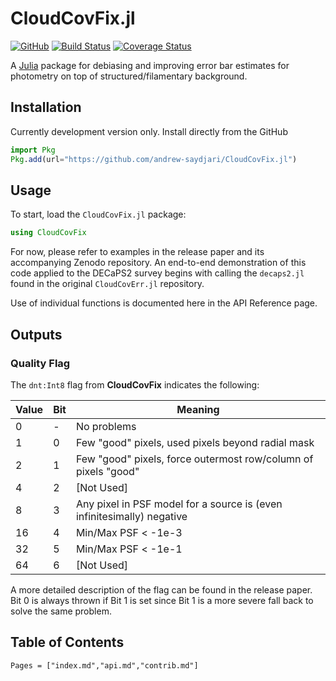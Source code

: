 # CloudCovFix.jl

[![GitHub](https://img.shields.io/badge/Code-GitHub-black.svg)](https://github.com/andrew-saydjari/CloudCovFix.jl)
[![Build Status](https://github.com/andrew-saydjari/CloudCovFix.jl/workflows/Unit%20test/badge.svg)](https://github.com/andrew-saydjari/CloudCovFix.jl/actions)
[![Coverage Status](https://codecov.io/github/andrew-saydjari/CloudCovFix.jl/coverage.svg?branch=main)](https://codecov.io/github/andrew-saydjari/CloudCovFix.jl?branch=main)

A [Julia](http://julialang.org) package for debiasing and improving error bar estimates for photometry on top of structured/filamentary background.

## Installation

Currently development version only. Install directly from the GitHub

```julia
import Pkg
Pkg.add(url="https://github.com/andrew-saydjari/CloudCovFix.jl")
```

## Usage

To start, load the `CloudCovFix.jl` package:

```julia
using CloudCovFix
```

For now, please refer to examples in the release paper and its accompanying Zenodo repository. An end-to-end demonstration of this code applied to the DECaPS2 survey begins with calling the `decaps2.jl` found in the original `CloudCovErr.jl` repository.

Use of individual functions is documented here in the API Reference page.

## Outputs

### Quality Flag

The `dnt:Int8` flag from **CloudCovFix** indicates the following:

| Value         | Bit         | Meaning     |
| ----------- | ----------- | ----------- |
| 0     | -     | No problems       |
| 1     | 0     | Few "good" pixels, used pixels beyond radial mask |
| 2     | 1     | Few "good" pixels, force outermost row/column of pixels "good" |
| 4     | 2     | [Not Used] |
| 8     | 3     | Any pixel in PSF model for a source is (even infinitesimally) negative |
| 16    | 4     | Min/Max PSF < -1e-3 |
| 32    | 5     | Min/Max PSF < -1e-1 |
| 64    | 6     | [Not Used] |

A more detailed description of the flag can be found in the release paper. Bit 0 is always thrown if Bit 1 is set since Bit 1 is a more severe fall back to solve the same problem.

## Table of Contents

```@contents
Pages = ["index.md","api.md","contrib.md"]
```
